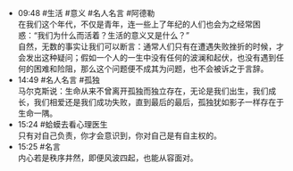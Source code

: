 
- 09:48 #生活 #意义 #名人名言 #阿德勒 <br>在我们这个年代，不仅是青年，连一些上了年纪的人们也会为之经常困惑：“我们为什么而活着？生活的意义又是什么？” <br>自然，无数的事实让我们可以断言：通常人们只有在遭遇失败挫折的时候，才会发出这种疑问；假如一个人的一生中没有任何的波澜和起伏，也没有遇到任何的困难和险阻，那么这个问题便不成其为问题，也不会被诉之于言辞。
- 14:49 #名人名言 #孤独 <br>马尔克斯说：生命从来不曾离开孤独而独立存在，无论是我们出生，我们成长，我们相爱还是我们成功失败，直到最后的最后，孤独犹如影子一样存在于生命一隅。
- 15:24 #蛤蟆去看心理医生<br>只有对自己负责，你才会意识到，你对自己是有自主权的。
- 15:25 #名言 <br>内心若是秩序井然，即便风波四起，也能从容面对。